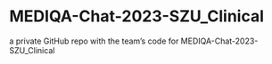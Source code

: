 # MEDIQA-Chat-2023-SZU_Clinical
a private GitHub repo with the team’s code for MEDIQA-Chat-2023-SZU_Clinical

